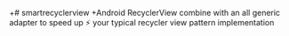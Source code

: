 +# smartrecyclerview
 +Android RecyclerView combine with an all generic adapter to speed up ⚡️ your typical recycler view pattern implementation
